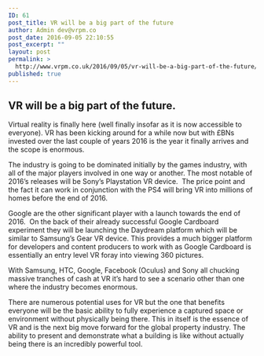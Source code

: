 ```yaml
---
ID: 61
post_title: VR will be a big part of the future
author: Admin dev@vrpm.co
post_date: 2016-09-05 22:10:55
post_excerpt: ""
layout: post
permalink: >
  http://www.vrpm.co.uk/2016/09/05/vr-will-be-a-big-part-of-the-future/
published: true
---
```

<h2>VR will be a big part of the future.</h2>
Virtual reality is finally here (well finally insofar as it is now accessible to everyone). VR has been kicking around for a while now but with £BNs invested over the last couple of years 2016 is the year it finally arrives and the scope is enormous.

The industry is going to be dominated initially by the games industry, with all of the major players involved in one way or another. The most notable of 2016’s releases will be Sony’s Playstation VR device.  The price point and the fact it can work in conjunction with the PS4 will bring VR into millions of homes before the end of 2016.

Google are the other significant player with a launch towards the end of 2016.  On the back of their already successful Google Cardboard experiment they will be launching the Daydream platform which will be similar to Samsung’s Gear VR device. This provides a much bigger platform for developers and content producers to work with as Google Cardboard is essentially an entry level VR foray into viewing 360 pictures.

With Samsung, HTC, Google, Facebook (Oculus) and Sony all chucking massive tranches of cash at VR it’s hard to see a scenario other than one where the industry becomes enormous.

There are numerous potential uses for VR but the one that benefits everyone will be the basic ability to fully experience a captured space or environment without physically being there. This in itself is the essence of VR and is the next big move forward for the global property industry. The ability to present and demonstrate what a building is like without actually being there is an incredibly powerful tool.